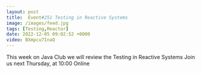```yaml
---
layout: post
title:  Event#251 Testing in Reactive Systems
image: /images/feed.jpg
tags: [Testing,Reactor]
date: 2022-12-05 09:02:52 +0000
video: BXmpcu7InaQ
---
```


This week on Java Club we will review the Testing in Reactive Systems
Join us next Thursday, at 10:00 Online
